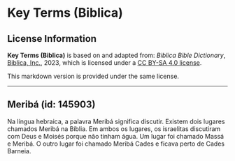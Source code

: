 # Key Terms (Biblica)

## License Information

**Key Terms (Biblica)** is based on and adapted from: _Biblica Bible Dictionary_, [Biblica, Inc.](https://www.biblica.com/), 2023, which is licensed under a [CC BY-SA 4.0 license](https://creativecommons.org/licenses/by-sa/4.0/legalcode.en).

This markdown version is provided under the same license.



--------------------------------

## Meribá (id: 145903)

Na língua hebraica, a palavra Meribá significa discutir. Existem dois lugares chamados Meribá na Bíblia. Em ambos os lugares, os israelitas discutiram com Deus e Moisés porque não tinham água. Um lugar foi chamado Massá e Meribá. O outro lugar foi chamado Meribá Cades e ficava perto de Cades Barneia.


